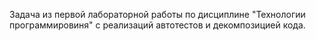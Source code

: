 Задача из первой лабораторной работы по дисциплине "Технологии программировиня" с реализаций автотестов и декомпозицией кода.
